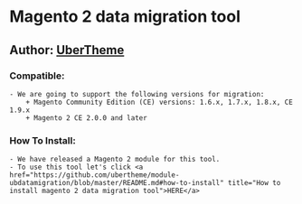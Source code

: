 # Magento 2 data migration tool #

## Author: <a href="http://www.ubertheme.com" target="_blank" title="UberTheme">UberTheme</a>

### Compatible: ###
    - We are going to support the following versions for migration:
        + Magento Community Edition (CE) versions: 1.6.x, 1.7.x, 1.8.x, CE 1.9.x
        + Magento 2 CE 2.0.0 and later

### How To Install: ###
    - We have released a Magento 2 module for this tool.
    - To use this tool let's click <a href="https://github.com/ubertheme/module-ubdatamigration/blob/master/README.md#how-to-install" title="How to install magento 2 data migration tool">HERE</a>



